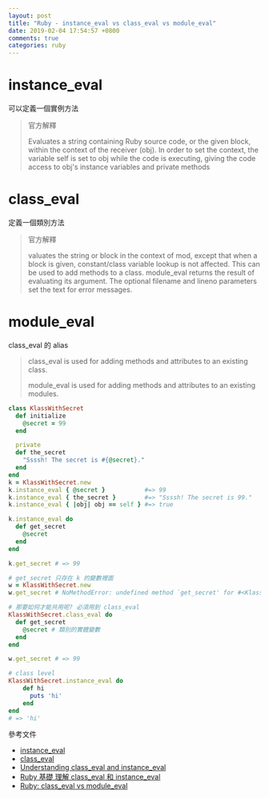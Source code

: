 ```yaml
---
layout: post
title: "Ruby - instance_eval vs class_eval vs module_eval"
date: 2019-02-04 17:54:57 +0800
comments: true
categories: ruby
---
```


<!-- more -->

# instance_eval

可以定義一個實例方法

> 官方解釋
>
> Evaluates a string containing Ruby source code, or the given block, within the context of the receiver (obj). In order to set the context, the variable self is set to obj while the code is executing, giving the code access to obj's instance variables and private methods


# class_eval

定義一個類別方法

> 官方解釋
>
>valuates the string or block in the context of mod, except that when a block is given, constant/class variable lookup is not affected. This can be used to add methods to a class. module_eval returns the result of evaluating its argument. The optional filename and lineno parameters set the text for error messages.

# module_eval

class_eval 的 alias

> class_eval is used for adding methods and attributes to an existing class.
>
> module_eval is used for adding methods and attributes to an existing modules.


```ruby
class KlassWithSecret
  def initialize
    @secret = 99
  end

  private
  def the_secret
    "Ssssh! The secret is #{@secret}."
  end
end
k = KlassWithSecret.new
k.instance_eval { @secret }           #=> 99
k.instance_eval { the_secret }        #=> "Ssssh! The secret is 99."
k.instance_eval { |obj| obj == self } #=> true

k.instance_eval do
  def get_secret
    @secret
  end
end

k.get_secret # => 99

# get_secret 只存在 k 的變數裡面
w = KlassWithSecret.new
w.get_secret # NoMethodError: undefined method `get_secret' for #<KlassWithSecret:0x007fa75508fc88 @secret=99>

# 那要如何才能共用呢? 必須用到 class_eval
KlassWithSecret.class_eval do
  def get_secret
    @secret # 類別的實體變數
  end
end

w.get_secret # => 99

# class level
KlassWithSecret.instance_eval do
	def hi
	  puts 'hi'
	end
end
# => 'hi'
```

參考文件

* [instance_eval](https://ruby-doc.org/core-2.5.1/BasicObject.html#method-i-instance_eval)
* [class_eval](http://ruby-doc.org/core-2.5.1/Module.html#method-i-class_eval)
* [Understanding class_eval and instance_eval](http://web.stanford.edu/~ouster/cgi-bin/cs142-winter15/classEval.php)
* [Ruby 基礎 理解 class_eval 和 instance_eval](https://ruby-china.org/topics/25739)
* [Ruby: class_eval vs module_eval](https://medium.com/rubycademy/ruby-class-eval-vs-module-eval-6c3cc24a070)
